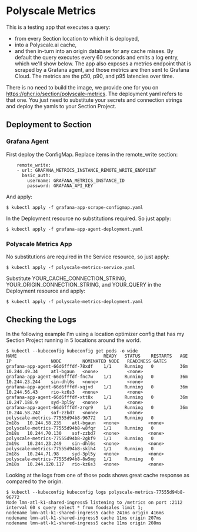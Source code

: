 # Polyscale Metrics
This is a testing app that executes a query:
- from every Section location to which it is deployed,
- into a Polyscale.ai cache,
- and then in-turn into an origin database for any cache misses.
By default the query executes every 60 seconds and emits a log entry, which we'll show below. The app also exposes a metrics endpoint that is scraped by a Grafana agent, and those metrics are then sent to Grafana Cloud. The metrics are the p50, p90, and p95 latencies over time.

There is no need to build the image, we provide one for you on https://ghcr.io/section/polyscale-metrics. The deployment yaml refers to that one. You just need to substitute your secrets and connection strings and deploy the yamls to your Section Project.

## Deployment to Section

### Grafana Agent
First deploy the ConfigMap. Replace items in the remote_write section:

```
    remote_write:
    - url: GRAFANA_METRICS_INSTANCE_REMOTE_WRITE_ENDPOINT
      basic_auth:
        username: GRAFANA_METRICS_INSTANCE_ID
        password: GRAFANA_API_KEY
```

And apply:

```
$ kubectl apply -f grafana-app-scrape-configmap.yaml
```

In the Deployment resource no substitutions required. So just apply:

```
$ kubectl apply -f grafana-app-agent-deployment.yaml
```

### Polyscale Metrics App
No substitutions are required in the Service resource, so just apply:

```
$ kubectl apply -f polyscale-metrics-service.yaml
```

Substitute YOUR_CACHE_CONNECTION_STRING, YOUR_ORIGIN_CONNECTION_STRING, and YOUR_QUERY in the Deployment resource and apply:

```
$ kubectl apply -f polyscale-metrics-deployment.yaml
```

## Checking the Logs
In the following example I'm using a location optimizer config that has my Section Project running in 5 locations around the world.

```
$ kubectl --kubeconfig kubeconfig get pods -o wide
NAME                                 READY   STATUS    RESTARTS   AGE     IP               NODE        NOMINATED NODE   READINESS GATES
grafana-app-agent-66d6fffdf-78xdf    1/1     Running   0          36m     10.244.49.34     atl-bgaun   <none>           <none>
grafana-app-agent-66d6fffdf-fnc7w    1/1     Running   0          36m     10.244.23.244    sin-dhl6s   <none>           <none>
grafana-app-agent-66d6fffdf-xqjvd    1/1     Running   0          36m     10.244.56.43     rio-kz6s3   <none>           <none>
grafana-app-agent-66d6fffdf-xtt8x    1/1     Running   0          36m     10.247.188.9     syd-3pl5y   <none>           <none>
grafana-app-agent-66d6fffdf-zrqr9    1/1     Running   0          36m     10.244.58.242    sof-zzbd7   <none>           <none>
polyscale-metrics-77555d94b8-96772   1/1     Running   0          2m18s   10.244.58.235    atl-bgaun   <none>           <none>
polyscale-metrics-77555d94b8-w8fqr   1/1     Running   0          2m18s   10.244.70.130    sof-zzbd7   <none>           <none>
polyscale-metrics-77555d94b8-2gkf9   1/1     Running   0          2m19s   10.244.23.249    sin-dhl6s   <none>           <none>
polyscale-metrics-77555d94b8-sklh4   1/1     Running   0          2m18s   10.244.71.98     syd-3pl5y   <none>           <none>
polyscale-metrics-77555d94b8-8w5mg   1/1     Running   0          2m18s   10.244.120.117   rio-kz6s3   <none>           <none>
```

Looking at the logs from one of those pods shows great cache response as compared to the origin.

```
$ kubectl --kubeconfig kubeconfig logs polyscale-metrics-77555d94b8-96772
Node lmn-atl-k1-shared-ingress5 listening to /metrics on port :2112 interval 60 s query select * from foodsales limit 1;
nodename lmn-atl-k1-shared-ingress5 cache 241ms origin 416ms 
nodename lmn-atl-k1-shared-ingress5 cache 11ms origin 207ms 
nodename lmn-atl-k1-shared-ingress5 cache 11ms origin 208ms 
```